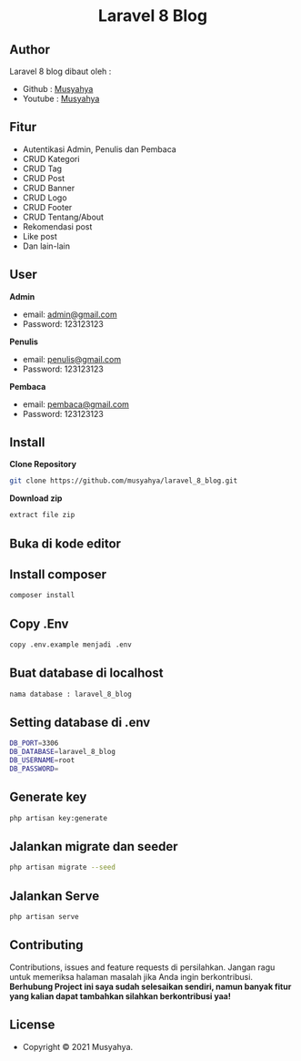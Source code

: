 <h1 align="center">Laravel 8 Blog</h1>

## Author

Laravel 8 blog dibaut oleh :

- Github : <a href="https://github.com/musyahya"> Musyahya </a>
- Youtube : <a href="https://www.youtube.com/channel/UC1iCvpMssrHnUsWKEe2cOag"> Musyahya </a>

## Fitur 

- Autentikasi Admin, Penulis dan Pembaca
- CRUD Kategori
- CRUD Tag
- CRUD Post
- CRUD Banner
- CRUD Logo
- CRUD Footer
- CRUD Tentang/About
- Rekomendasi post
- Like post
- Dan lain-lain

## User

**Admin**

- email: admin@gmail.com
- Password: 123123123

**Penulis**

- email: penulis@gmail.com
- Password: 123123123

**Pembaca**

- email: pembaca@gmail.com
- Password: 123123123

## Install

**Clone Repository**

```bash
git clone https://github.com/musyahya/laravel_8_blog.git
```

**Download zip**

```bash
extract file zip
```

## Buka di kode editor


## Install composer

```bash
composer install
```

## Copy .Env

```bash
copy .env.example menjadi .env
```

## Buat database di localhost 

```bash
nama database : laravel_8_blog
```

## Setting database di .env

```bash
DB_PORT=3306
DB_DATABASE=laravel_8_blog
DB_USERNAME=root
DB_PASSWORD=
```

## Generate key

```bash
php artisan key:generate
```

## Jalankan migrate dan seeder

```bash
php artisan migrate --seed
```

## Jalankan Serve

```bash
php artisan serve
```

## Contributing

Contributions, issues and feature requests di persilahkan.
Jangan ragu untuk memeriksa halaman masalah jika Anda ingin berkontribusi. **Berhubung Project ini saya sudah selesaikan sendiri, namun banyak fitur yang kalian dapat tambahkan silahkan berkontribusi yaa!**

## License

- Copyright © 2021 Musyahya.
